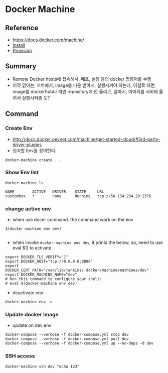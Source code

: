 # Docker Machine

## Reference
- https://docs.docker.com/machine/
- [Install](https://docs.docker.com/machine/install-machine/)
- [Provision](https://docs.docker.com/machine/get-started-cloud/)

## Summary
- Remote Docker hosts에 접속해서, 배포, 실행 등의 docker 명령어를 수행
- 이것 없이는, 서버에서, image를 다운 받아서, 실행시켜야 하는데, 이걸로 하면, image를 dockerhub나 개인 repository에 안 올리고, 알아서, 이미지를 서버에 올려서 실행시켜줄 듯?

## Command

### Create Env
- http://docs.docker.oeynet.com/machine/get-started-cloud/#3rd-party-driver-plugins
- 접속할 Env를 정의한다.
```shell
docker-machine create ...
```

### Show Env list
```shell
docker-machine ls
```
```log
NAME        ACTIVE   DRIVER    STATE     URL
custombox   *        none      Running   tcp://50.134.234.20:2376
```

### change active env
- when use docer command. the command work on the env

```shell
$(docker-machine env dev)


```
- when invoke `docker-machine env dev`, it prints the below, so, need to use eval $() to activate
```shell
export DOCKER_TLS_VERIFY="1"
export DOCKER_HOST="tcp://0.0.0.0:8888"
export DOCKER_CERT_PATH="/var/lib/jenkins/.docker/machine/machines/dev"
export DOCKER_MACHINE_NAME="dev"
# Run this command to configure your shell: 
# eval $(docker-machine env dev)
```

- deactivate env
```shell
docker-machine env -u
```

### Update docker image
- update on dev env
```shell
docker-compose --verbose -f docker-compose.yml stop dev
docker-compose --verbose -f docker-compose.yml pull dev
docker-compose --verbose -f docker-compose.yml up --no-deps -d dev
```

### SSH access

```shell
docker-machine ssh dev "echo 123"
```